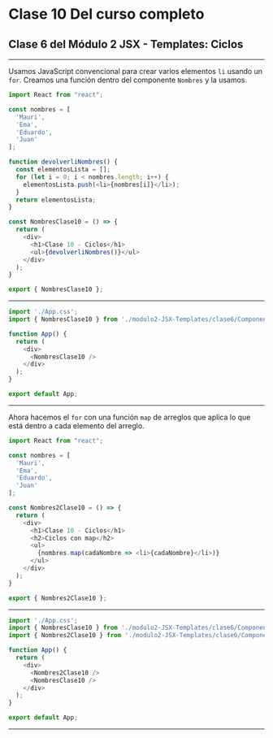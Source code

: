 # Clase 10 Del curso completo

## Clase 6 del Módulo 2 JSX - Templates: Ciclos

---

Usamos JavaScript convencional para crear varios elementos `li` usando un `for`.
Creamos una función dentro del componente `Nombres` y la usamos.

```javascript
import React from "react";

const nombres = [
  'Mauri',
  'Ema',
  'Eduardo',
  'Juan'
];

function devolverliNombres() {
  const elementosLista = [];
  for (let i = 0; i < nombres.length; i++) {
    elementosLista.push(<li>{nombres[i]}</li>);
  }
  return elementosLista;
}

const NombresClase10 = () => {
  return (
    <div>
      <h1>Clase 10 - Ciclos</h1>
      <ul>{devolverliNombres()}</ul>
    </div>
  );
}

export { NombresClase10 };
```

---

```javascript
import './App.css';
import { NombresClase10 } from './modulo2-JSX-Templates/clase6/ComponenteNombres';

function App() {
  return (
    <div>
      <NombresClase10 />
    </div>
  );
}

export default App;
```

---

Ahora hacemos el `for` con una función `map` de arreglos que aplica lo que está dentro a cada elemento del arreglo.

```javascript
import React from "react";

const nombres = [
  'Mauri',
  'Ema',
  'Eduardo',
  'Juan'
];

const Nombres2Clase10 = () => {
  return (
    <div>
      <h1>Clase 10 - Ciclos</h1>
      <h2>Ciclos con map</h2>
      <ul>
        {nombres.map(cadaNombre => <li>{cadaNombre}</li>)}
      </ul>
    </div>
  );
}

export { Nombres2Clase10 };
```

---

```javascript
import './App.css';
import { NombresClase10 } from './modulo2-JSX-Templates/clase6/ComponenteNombres';
import { Nombres2Clase10 } from './modulo2-JSX-Templates/clase6/ComponenteNombres2';

function App() {
  return (
    <div>
      <Nombres2Clase10 />
      <NombresClase10 />
    </div>
  );
}

export default App;
```

---

